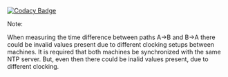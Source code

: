 
[![Codacy Badge](https://api.codacy.com/project/badge/Grade/f70fffb536fc47309b334629fa7bb28e)](https://www.codacy.com/app/pord911/AdvancedPing?utm_source=github.com&utm_medium=referral&utm_content=pord911/AdvancedPing&utm_campaign=badger)

Note:

When measuring the time difference between paths A->B and B->A there could be invalid values present due to different clocking setups between machines. It is required that both machines be synchronized with the same NTP server. But, even then there could be inalid values present, due to different clocking. 
